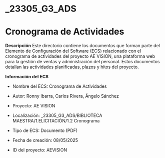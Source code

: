 # _23305_G3_ADS

# Cronograma de Actividades 
**Descripción**
Este directorio contiene los documentos que forman parte del Elemento de Configuración del Software (ECS) relacionado con el cronograma de actividades del proyecto AE VISION, una plataforma web para la gestión de ventas y administración del personal. Estos documentos detallan las actividades planificadas, plazos y hitos del proyecto.

**Información del ECS**


* Nombre del ECS: Cronograma de Actividades
* Autor: Ronny Ibarra, Carlos Rivera, Ángelo Sánchez
* Proyecto: AE VISION

* Localización: _23305_G3_ADS/BIBLIOTECA MAESTRA/1.ELICITACIÓN/1.2 Cronograma
* Tipo de ECS: Documento (PDF)
* Fecha de creación: 08/05/2025
* ID del proyecto: AEVISION
